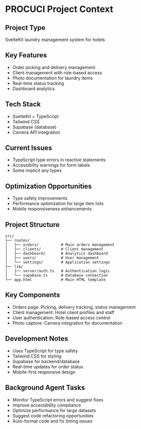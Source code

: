 # PROCUCI Project Context

## Project Type
SvelteKit laundry management system for hotels

## Key Features
- Order picking and delivery management
- Client management with role-based access
- Photo documentation for laundry items
- Real-time status tracking
- Dashboard analytics

## Tech Stack
- SvelteKit + TypeScript
- Tailwind CSS
- Supabase (database)
- Camera API integration

## Current Issues
- TypeScript type errors in reactive statements
- Accessibility warnings for form labels
- Some implicit any types

## Optimization Opportunities
- Type safety improvements
- Performance optimization for large item lists
- Mobile responsiveness enhancements

## Project Structure
```
src/
├── routes/
│   ├── orders/          # Main orders management
│   ├── clients/         # Client management
│   ├── dashboard/       # Analytics dashboard
│   ├── users/           # User management
│   └── settings/        # Application settings
├── lib/
│   ├── server/auth.ts   # Authentication logic
│   └── supabase.ts      # Database connection
└── app.html             # Main HTML template
```

## Key Components
- Orders page: Picking, delivery tracking, status management
- Client management: Hotel client profiles and staff
- User authentication: Role-based access control
- Photo capture: Camera integration for documentation

## Development Notes
- Uses TypeScript for type safety
- Tailwind CSS for styling
- Supabase for backend/database
- Real-time updates for order status
- Mobile-first responsive design

## Background Agent Tasks
- Monitor TypeScript errors and suggest fixes
- Improve accessibility compliance
- Optimize performance for large datasets
- Suggest code refactoring opportunities
- Auto-format code and fix linting issues 